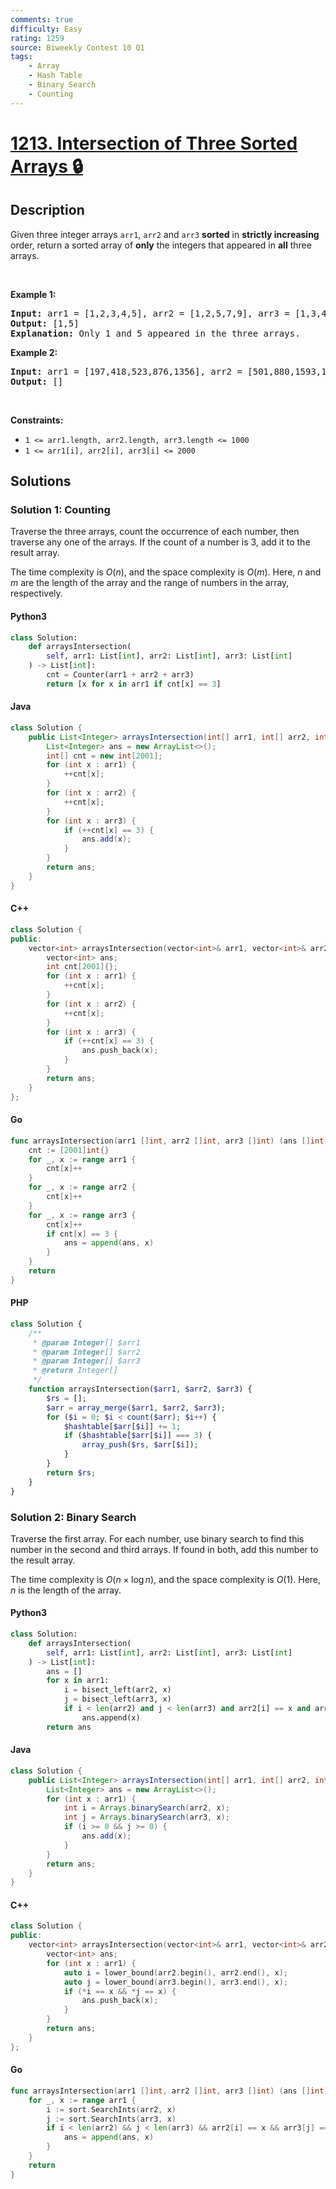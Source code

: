 ```yaml
---
comments: true
difficulty: Easy
rating: 1259
source: Biweekly Contest 10 Q1
tags:
    - Array
    - Hash Table
    - Binary Search
    - Counting
---
```


<!-- problem:start -->

# [1213. Intersection of Three Sorted Arrays 🔒](https://leetcode.com/problems/intersection-of-three-sorted-arrays)

## Description

<!-- description:start -->

<p>Given three integer arrays <code>arr1</code>, <code>arr2</code> and <code>arr3</code>&nbsp;<strong>sorted</strong> in <strong>strictly increasing</strong> order, return a sorted array of <strong>only</strong>&nbsp;the&nbsp;integers that appeared in <strong>all</strong> three arrays.</p>

<p>&nbsp;</p>
<p><strong class="example">Example 1:</strong></p>

<pre>
<strong>Input:</strong> arr1 = [1,2,3,4,5], arr2 = [1,2,5,7,9], arr3 = [1,3,4,5,8]
<strong>Output:</strong> [1,5]
<strong>Explanation: </strong>Only 1 and 5 appeared in the three arrays.
</pre>

<p><strong class="example">Example 2:</strong></p>

<pre>
<strong>Input:</strong> arr1 = [197,418,523,876,1356], arr2 = [501,880,1593,1710,1870], arr3 = [521,682,1337,1395,1764]
<strong>Output:</strong> []
</pre>

<p>&nbsp;</p>
<p><strong>Constraints:</strong></p>

<ul>
	<li><code>1 &lt;= arr1.length, arr2.length, arr3.length &lt;= 1000</code></li>
	<li><code>1 &lt;= arr1[i], arr2[i], arr3[i] &lt;= 2000</code></li>
</ul>

<!-- description:end -->

## Solutions

<!-- solution:start -->

### Solution 1: Counting

Traverse the three arrays, count the occurrence of each number, then traverse any one of the arrays. If the count of a number is $3$, add it to the result array.

The time complexity is $O(n)$, and the space complexity is $O(m)$. Here, $n$ and $m$ are the length of the array and the range of numbers in the array, respectively.

<!-- tabs:start -->

#### Python3

```python
class Solution:
    def arraysIntersection(
        self, arr1: List[int], arr2: List[int], arr3: List[int]
    ) -> List[int]:
        cnt = Counter(arr1 + arr2 + arr3)
        return [x for x in arr1 if cnt[x] == 3]
```

#### Java

```java
class Solution {
    public List<Integer> arraysIntersection(int[] arr1, int[] arr2, int[] arr3) {
        List<Integer> ans = new ArrayList<>();
        int[] cnt = new int[2001];
        for (int x : arr1) {
            ++cnt[x];
        }
        for (int x : arr2) {
            ++cnt[x];
        }
        for (int x : arr3) {
            if (++cnt[x] == 3) {
                ans.add(x);
            }
        }
        return ans;
    }
}
```

#### C++

```cpp
class Solution {
public:
    vector<int> arraysIntersection(vector<int>& arr1, vector<int>& arr2, vector<int>& arr3) {
        vector<int> ans;
        int cnt[2001]{};
        for (int x : arr1) {
            ++cnt[x];
        }
        for (int x : arr2) {
            ++cnt[x];
        }
        for (int x : arr3) {
            if (++cnt[x] == 3) {
                ans.push_back(x);
            }
        }
        return ans;
    }
};
```

#### Go

```go
func arraysIntersection(arr1 []int, arr2 []int, arr3 []int) (ans []int) {
	cnt := [2001]int{}
	for _, x := range arr1 {
		cnt[x]++
	}
	for _, x := range arr2 {
		cnt[x]++
	}
	for _, x := range arr3 {
		cnt[x]++
		if cnt[x] == 3 {
			ans = append(ans, x)
		}
	}
	return
}
```

#### PHP

```php
class Solution {
    /**
     * @param Integer[] $arr1
     * @param Integer[] $arr2
     * @param Integer[] $arr3
     * @return Integer[]
     */
    function arraysIntersection($arr1, $arr2, $arr3) {
        $rs = [];
        $arr = array_merge($arr1, $arr2, $arr3);
        for ($i = 0; $i < count($arr); $i++) {
            $hashtable[$arr[$i]] += 1;
            if ($hashtable[$arr[$i]] === 3) {
                array_push($rs, $arr[$i]);
            }
        }
        return $rs;
    }
}
```

<!-- tabs:end -->

<!-- solution:end -->

<!-- solution:start -->

### Solution 2: Binary Search

Traverse the first array. For each number, use binary search to find this number in the second and third arrays. If found in both, add this number to the result array.

The time complexity is $O(n \times \log n)$, and the space complexity is $O(1)$. Here, $n$ is the length of the array.

<!-- tabs:start -->

#### Python3

```python
class Solution:
    def arraysIntersection(
        self, arr1: List[int], arr2: List[int], arr3: List[int]
    ) -> List[int]:
        ans = []
        for x in arr1:
            i = bisect_left(arr2, x)
            j = bisect_left(arr3, x)
            if i < len(arr2) and j < len(arr3) and arr2[i] == x and arr3[j] == x:
                ans.append(x)
        return ans
```

#### Java

```java
class Solution {
    public List<Integer> arraysIntersection(int[] arr1, int[] arr2, int[] arr3) {
        List<Integer> ans = new ArrayList<>();
        for (int x : arr1) {
            int i = Arrays.binarySearch(arr2, x);
            int j = Arrays.binarySearch(arr3, x);
            if (i >= 0 && j >= 0) {
                ans.add(x);
            }
        }
        return ans;
    }
}
```

#### C++

```cpp
class Solution {
public:
    vector<int> arraysIntersection(vector<int>& arr1, vector<int>& arr2, vector<int>& arr3) {
        vector<int> ans;
        for (int x : arr1) {
            auto i = lower_bound(arr2.begin(), arr2.end(), x);
            auto j = lower_bound(arr3.begin(), arr3.end(), x);
            if (*i == x && *j == x) {
                ans.push_back(x);
            }
        }
        return ans;
    }
};
```

#### Go

```go
func arraysIntersection(arr1 []int, arr2 []int, arr3 []int) (ans []int) {
	for _, x := range arr1 {
		i := sort.SearchInts(arr2, x)
		j := sort.SearchInts(arr3, x)
		if i < len(arr2) && j < len(arr3) && arr2[i] == x && arr3[j] == x {
			ans = append(ans, x)
		}
	}
	return
}
```

<!-- tabs:end -->

<!-- solution:end -->

<!-- problem:end -->

